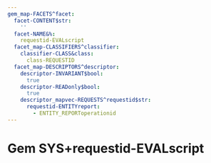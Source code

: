 ```yaml
---
gem_map-FACETS^facet:
  facet-CONTENT$str:
    ''
  facet-NAME&%:
    requestid-EVALscript
  facet_map-CLASSIFIERS^classifier:
    classifier-CLASS&class:
      class-REQUESTID
  facet_map-DESCRIPTORS^descriptor:
    descriptor-INVARIANT$bool:
      true
    descriptor-READonly$bool:
      true
    descriptor_mapvec-REQUESTS^requestid$str:
      requestid-ENTITYreport:
        - ENTITY_REPORToperationid
---
```

# Gem SYS+requestid-EVALscript


